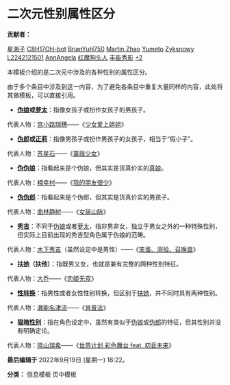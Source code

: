 # 二次元性别属性区分

**贡献者：**

[星海子](https://mzh.moegirl.org.cn/User:%E6%98%9F%E6%B5%B7%E5%AD%90)
[C8H17OH-bot](https://mzh.moegirl.org.cn/User:C8H17OH-bot)
[BrianYuH750](https://mzh.moegirl.org.cn/User:BrianYuH750)
[Martin Zhao](https://mzh.moegirl.org.cn/User:Martin%20Zhao)
[Yumeto](https://mzh.moegirl.org.cn/User:Yumeto)
[Zyksnowy](https://mzh.moegirl.org.cn/User:Zyksnowy)
[L2242121501](https://mzh.moegirl.org.cn/User:L2242121501)
[AnnAngela](https://mzh.moegirl.org.cn/User:AnnAngela)
[红魔狗头人](https://mzh.moegirl.org.cn/User:%E7%BA%A2%E9%AD%94%E7%8B%97%E5%A4%B4%E4%BA%BA)
[丰臣秀影](https://mzh.moegirl.org.cn/User:%E4%B8%B0%E8%87%A3%E7%A7%80%E5%BD%B1)
[+2](https://mzh.moegirl.org.cn/index.php?action=credits&title=Template%3A%E4%BA%8C%E6%AC%A1%E5%85%83%E6%80%A7%E5%88%AB)

本模板介绍的是二次元中涉及的各种性别的属性区分。

由于多个条目中涉及到这一内容，为了避免各条目中重复大量同样的内容，此处将其做模板，可以直接引用。

-   **[伪娘](/%E4%BC%AA%E5%A8%98 "伪娘")或[萝太](/%E8%90%9D%E5%A4%AA "萝太")**：指像女孩子或扮作女孩子的男孩子。

代表人物：[宫小路瑞穗](/%E5%AE%AB%E5%B0%8F%E8%B7%AF%E7%91%9E%E7%A9%97 "宫小路瑞穗")——《[少女爱上姐姐](/%E5%B0%91%E5%A5%B3%E7%88%B1%E4%B8%8A%E5%A7%90%E5%A7%90 "少女爱上姐姐")》

-   **[伪郎](/%E4%BC%AA%E9%83%8E "伪郎")或[正莉](/%E6%AD%A3%E8%8E%89 "正莉")**：指像男孩子或扮作男孩子的女孩子，相当于“假小子”。

代表人物：[苍星石](/%E8%8B%8D%E6%98%9F%E7%9F%B3 "苍星石")——《[蔷薇少女](/%E8%94%B7%E8%96%87%E5%B0%91%E5%A5%B3 "蔷薇少女")》

-   **[伪伪娘](/%E4%BC%AA%E4%BC%AA%E5%A8%98 "伪伪娘")**：指看起来是个伪娘，但其实是货真价实的[真娘](/%E7%9C%9F%E5%A8%98 "真娘")。

代表人物：[楠幸村](/%E6%A5%A0%E5%B9%B8%E6%9D%91 "楠幸村")——《[我的朋友很少](/%E6%88%91%E7%9A%84%E6%9C%8B%E5%8F%8B%E5%BE%88%E5%B0%91 "我的朋友很少")》

-   **[伪伪郎](/%E4%BC%AA%E4%BC%AA%E9%83%8E "伪伪郎")**：指看起来是个伪郎，但其实是货真价实的男孩子。

代表人物：[曲林静树](/%E6%9B%B2%E6%9E%97%E9%9D%99%E6%A0%91 "曲林静树")——《[女装山脉](/%E5%A5%B3%E8%A3%85%E5%B1%B1%E8%84%89 "女装山脉")》

-   **[秀吉](/%E7%A7%80%E5%90%89 "秀吉")**：不同于[伪娘](/%E4%BC%AA%E5%A8%98 "伪娘")或者[萝太](/%E8%90%9D%E5%A4%AA "萝太")，指非男非女，独立于男女之外的一种特殊性别，但实际上目前出现的秀吉型角色属于伪娘的范畴。

代表人物：[木下秀吉](/%E6%9C%A8%E4%B8%8B%E7%A7%80%E5%90%89 "木下秀吉")（虽然设定中是男性）——《[笨蛋、测验、召唤兽](/%E7%AC%A8%E8%9B%8B%E3%80%81%E6%B5%8B%E9%AA%8C%E3%80%81%E5%8F%AC%E5%94%A4%E5%85%BD "笨蛋、测验、召唤兽")》

-   **[扶她](/%E6%89%B6%E5%A5%B9 "扶她")（扶他）**：指既男又女，也就是兼有完整的两种性别特征。

代表人物：[大乔](/index.php?title=%E6%81%8B%E5%A7%AC%E6%97%A0%E5%8F%8C:%E5%A4%A7%E4%B9%94&action=edit&redlink=1 "恋姬无双:大乔（页面不存在）")——《[恋姬无双](/%E6%81%8B%E5%A7%AC%E6%97%A0%E5%8F%8C "恋姬无双")》

-   **[性转换](/%E6%80%A7%E8%BD%AC%E6%8D%A2 "性转换")**：指男性或者女性性别转换，但区别于[扶她](/%E6%89%B6%E5%A5%B9 "扶她")，并不同时具有两种性别。

代表人物：[濑能名津流](/%E6%BF%91%E8%83%BD%E5%90%8D%E6%B4%A5%E6%B5%81 "濑能名津流")——《[肯普法](/%E8%82%AF%E6%99%AE%E6%B3%95 "肯普法")》

-   **[猫箱性别](/%E7%8C%AB%E7%AE%B1%E6%80%A7%E5%88%AB "猫箱性别")**：指在角色设定中，虽然有类似于[伪娘](/%E4%BC%AA%E5%A8%98 "伪娘")或[伪郎](/%E4%BC%AA%E9%83%8E "伪郎")的特征，但其性别并没有明确定论。

代表人物：[晓山瑞希](/%E6%99%93%E5%B1%B1%E7%91%9E%E5%B8%8C "晓山瑞希")——《[世界计划 彩色舞台 feat. 初音未来](/%E4%B8%96%E7%95%8C%E8%AE%A1%E5%88%92_%E5%BD%A9%E8%89%B2%E8%88%9E%E5%8F%B0_feat._%E5%88%9D%E9%9F%B3%E6%9C%AA%E6%9D%A5 "世界计划 彩色舞台 feat. 初音未来")》

**最后编辑于** 2022年9月19日 (星期一) 16:22。

**分类：**
信息模板 页中模板

